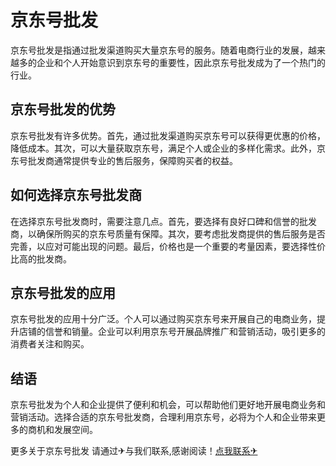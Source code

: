 # 京东号批发

京东号批发是指通过批发渠道购买大量京东号的服务。随着电商行业的发展，越来越多的企业和个人开始意识到京东号的重要性，因此京东号批发成为了一个热门的行业。

## 京东号批发的优势

京东号批发有许多优势。首先，通过批发渠道购买京东号可以获得更优惠的价格，降低成本。其次，可以大量获取京东号，满足个人或企业的多样化需求。此外，京东号批发商通常提供专业的售后服务，保障购买者的权益。

## 如何选择京东号批发商

在选择京东号批发商时，需要注意几点。首先，要选择有良好口碑和信誉的批发商，以确保所购买的京东号质量有保障。其次，要考虑批发商提供的售后服务是否完善，以应对可能出现的问题。最后，价格也是一个重要的考量因素，要选择性价比高的批发商。

## 京东号批发的应用

京东号批发的应用十分广泛。个人可以通过购买京东号来开展自己的电商业务，提升店铺的信誉和销量。企业可以利用京东号开展品牌推广和营销活动，吸引更多的消费者关注和购买。

## 结语

京东号批发为个人和企业提供了便利和机会，可以帮助他们更好地开展电商业务和营销活动。选择合适的京东号批发商，合理利用京东号，必将为个人和企业带来更多的商机和发展空间。

更多关于京东号批发 请通过✈与我们联系,感谢阅读！[点我联系✈](https://www.k02.cc)